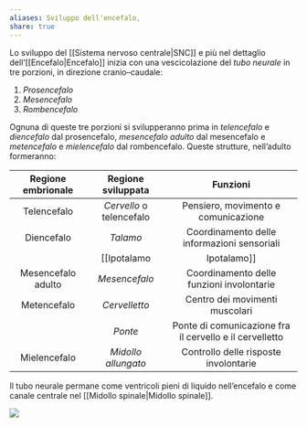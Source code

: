 ```yaml
---
aliases: Sviluppo dell'encefalo,
share: true
---
```

Lo sviluppo del [[Sistema nervoso centrale|SNC]] e più nel dettaglio dell’[[Encefalo|Encefalo]] inizia con una vescicolazione del *tubo neurale* in tre porzioni, in direzione cranio–caudale:
1. *Prosencefalo*
2. *Mesencefalo*
3. *Rombencefalo*

Ognuna di queste tre porzioni si svilupperanno prima in *telencefalo* e *diencefalo* dal prosencefalo, *mesencefalo adulto* dal mesencefalo e *metencefalo* e *mielencefalo* dal rombencefalo.
Queste strutture, nell’adulto formeranno:

| Regione embrionale |    Regione sviluppata    |                        Funzioni                         |
|:------------------:|:------------------------:|:-------------------------------------------------------:|
|    Telencefalo     | *Cervello* o telencefalo |           Pensiero, movimento e comunicazione           |
|     Diencefalo     |         *Talamo*         |       Coordinamento delle informazioni sensoriali       |
|                    |      [[Ipotalamo|Ipotalamo]]       |             Centro di controllo omeostatico             |
| Mesencefalo adulto |      *Mesencefalo*       |        Coordinamento delle funzioni involontarie        |
|    Metencefalo     |      *Cervelletto*       |             Centro dei movimenti muscolari              |
|                    |         *Ponte*          | Ponte di comunicazione fra il cervello e il cervelletto |
|    Mielencefalo    |   *Midollo allungato*    | Controllo delle risposte involontarie                                                        |


Il tubo neurale permane come ventricoli pieni di liquido nell’encefalo e come canale centrale nel [[Midollo spinale|Midollo spinale]].

![](dfab21df6fb4c25870017715a6c8a29e_MD5%201.png)